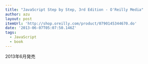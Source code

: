 ```yaml
---
title: "JavaScript Step by Step, 3rd Edition - O'Reilly Media"
author: azu
layout: post
itemUrl: 'http://shop.oreilly.com/product/0790145344670.do'
date: '2013-06-07T05:07:50.146Z'
tags:
  - JavaScript
  - book
---
```

2013年6月発売


